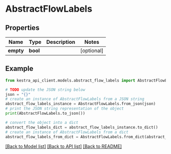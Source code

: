 # AbstractFlowLabels


## Properties

Name | Type | Description | Notes
------------ | ------------- | ------------- | -------------
**empty** | **bool** |  | [optional] 

## Example

```python
from kestra_api_client.models.abstract_flow_labels import AbstractFlowLabels

# TODO update the JSON string below
json = "{}"
# create an instance of AbstractFlowLabels from a JSON string
abstract_flow_labels_instance = AbstractFlowLabels.from_json(json)
# print the JSON string representation of the object
print(AbstractFlowLabels.to_json())

# convert the object into a dict
abstract_flow_labels_dict = abstract_flow_labels_instance.to_dict()
# create an instance of AbstractFlowLabels from a dict
abstract_flow_labels_from_dict = AbstractFlowLabels.from_dict(abstract_flow_labels_dict)
```
[[Back to Model list]](../README.md#documentation-for-models) [[Back to API list]](../README.md#documentation-for-api-endpoints) [[Back to README]](../README.md)


